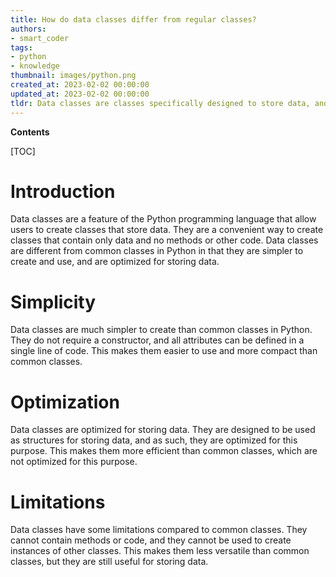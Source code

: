 ```yaml
---
title: How do data classes differ from regular classes?
authors:
- smart_coder
tags:
- python
- knowledge
thumbnail: images/python.png
created_at: 2023-02-02 00:00:00
updated_at: 2023-02-02 00:00:00
tldr: Data classes are classes specifically designed to store data, and are different from common classes in Python in that they require less code to create and have additional features such as default values and type hints.
---
```


**Contents**

[TOC]

# Introduction
Data classes are a feature of the Python programming language that allow users to create classes that store data. They are a convenient way to create classes that contain only data and no methods or other code. Data classes are different from common classes in Python in that they are simpler to create and use, and are optimized for storing data.

# Simplicity
Data classes are much simpler to create than common classes in Python. They do not require a constructor, and all attributes can be defined in a single line of code. This makes them easier to use and more compact than common classes.

# Optimization
Data classes are optimized for storing data. They are designed to be used as structures for storing data, and as such, they are optimized for this purpose. This makes them more efficient than common classes, which are not optimized for this purpose.

# Limitations
Data classes have some limitations compared to common classes. They cannot contain methods or code, and they cannot be used to create instances of other classes. This makes them less versatile than common classes, but they are still useful for storing data.
